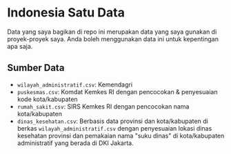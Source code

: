 # Indonesia Satu Data

Data yang saya bagikan di repo ini merupakan data yang saya gunakan di proyek-proyek saya. Anda boleh menggunakan data ini untuk kepentingan apa saja.

## Sumber Data

- `wilayah_administratif.csv`: Kemendagri
- `puskesmas.csv`: Komdat Kemkes RI dengan pencocokan & penyesuaian kode kota/kabupaten
- `rumah_sakit.csv`: SIRS Kemkes RI dengan pencocokan nama kota/kabupaten
- `dinas_kesehatan.csv`: Berbasis data provinsi dan kota/kabupaten di berkas `wilayah_administratif.csv` dengan penyesuaian lokasi dinas kesehatan provinsi dan pemakaian nama "suku dinas" di kota/kabupaten administratif yang berada di DKI Jakarta.
